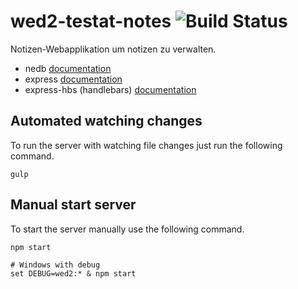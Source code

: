 # wed2-testat-notes ![Build Status](https://travis-ci.org/mistadave/wed2-testat-notes.svg?branch=master)
Notizen-Webapplikation um notizen zu verwalten.

* nedb [documentation](https://github.com/louischatriot/nedb#creatingloading-a-database)
* express [documentation](http://expressjs.com/en/guide/routing.html)
* express-hbs (handlebars) [documentation](https://github.com/barc/express-hbs)

## Automated watching changes

To run the server with watching file changes just run the following command.

```
gulp
```

## Manual start server

To start the server manually use the following command.

```
npm start

# Windows with debug
set DEBUG=wed2:* & npm start
```